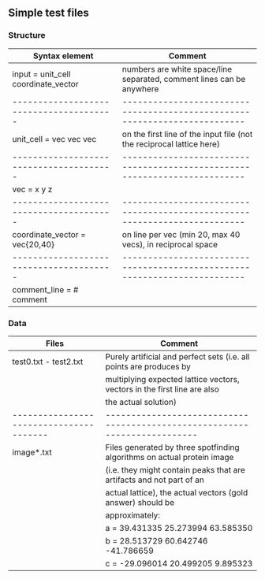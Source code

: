## Simple test files

### Structure

| Syntax element                        | Comment                                                                  |
|---------------------------------------|--------------------------------------------------------------------------|
| input = unit_cell coordinate_vector   | numbers are white space/line separated, comment lines can be anywhere    |
|---------------------------------------|--------------------------------------------------------------------------|
| unit_cell = vec vec vec               | on the first line of the input file (not the reciprocal lattice here)    |
|---------------------------------------|--------------------------------------------------------------------------|
| vec = x y z                           |                                                                          |
|---------------------------------------|--------------------------------------------------------------------------|
| coordinate_vector = vec{20,40}        | on line per vec (min 20, max 40 vecs), in reciprocal space               |
|---------------------------------------|--------------------------------------------------------------------------|
| comment_line = # comment              |                                                                          |

### Data

| Files                                 | Comment                                                                  |
|---------------------------------------|--------------------------------------------------------------------------|
| test0.txt - test2.txt                 | Purely artificial and perfect sets (i.e. all points are produces by      |
|                                       | multiplying expected lattice vectors, vectors in the first line are also |
|                                       | the actual solution)                                                     |
|---------------------------------------|--------------------------------------------------------------------------|
| image*.txt                            | Files generated by three spotfinding algorithms on actual protein image  |
|                                       | (i.e. they might contain peaks that are artifacts and not part of an     |
|                                       | actual lattice), the actual vectors (gold answer) should be              |
|                                       | approximately:                                                           |
|                                       | a = 39.431335      25.273994      63.585350                              |
|                                       | b = 28.513729      60.642746     -41.786659                              |
|                                       | c = -29.096014      20.499205       9.895323                             |
